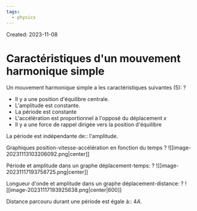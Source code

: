 ```yaml
---
tags:
  - physics
---
```

Created: 2023-11-08

# Caractéristiques d'un mouvement harmonique simple
Un mouvement harmonique simple a les caractéristiques suivantes (5):
?
- Il y a une position d'équilibre centrale.
- L'amplitude est constante.
- La période est constante
- L'accélération est proportionnel à l'opposé du déplacement $x$
- Il y a une force de rappel dirigée vers la position d'équilibre
<!--SR:!2024-02-20,61,250-->

La période est indépendante de:: l'amplitude.
<!--SR:!2024-03-11,60,210-->

Graphiques position-vitesse-accélération en fonction du temps
?
![[image-20231113103206092.png|center]]
<!--SR:!2024-01-31,49,250-->

Période et amplitude dans un graphe déplacement-temps:
?
![[image-20231117193758725.png|center]]
<!--SR:!2024-02-01,40,226-->

Longueur d'onde et amplitude dans un graphe déplacement-distance:
?
![[image-20231117193925638.png|center|600]]
<!--SR:!2024-03-17,70,244-->

Distance parcouru durant une période est égale à:: $4A$.
<!--SR:!2024-01-17,2,244-->
